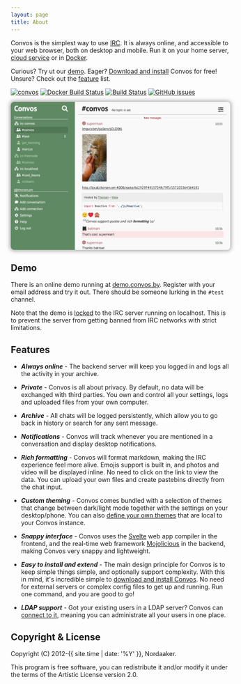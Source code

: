 ```yaml
---
layout: page
title: About
---
```


Convos is the simplest way to use [IRC](http://www.irchelp.org/). It is always
online, and accessible to your web browser, both on desktop and mobile. Run it
on your home server, [cloud service](/blog/2019-11-26-convos-on-digital-ocean)
or in [Docker](/doc/getting-started.md#docker).

Curious? Try ut our [demo](#demo). Eager? [Download and install](/doc/getting-started.html)
Convos for free! Unsure? Check out the [feature](#features) list.

[![convos](https://snapcraft.io//convos/badge.svg)](https://snapcraft.io/convos)
[![Docker Build Status](https://img.shields.io/docker/build/nordaaker/convos)](https://hub.docker.com/r/nordaaker/convos)
[![Build Status](https://travis-ci.org/Nordaaker/convos.svg?branch=master)](https://travis-ci.org/Nordaaker/convos)
[![GitHub issues](https://img.shields.io/github/issues/nordaaker/convos)](https://github.com/nordaaker/convos/issues)

<div style="height: 340px;overflow:hidden;border-radius: 0.5rem; box-shadow:0 0 8px 3px rgba(0, 0, 0, 0.3)">
  <a href="/doc/getting-started.html"><img src="/public/screenshots/2019-10-26-conversation.jpg" alt="Picture of Convos conversation"></a>
</div>

## Demo

There is an online demo running at [demo.convos.by](http://demo.convos.by).
Register with your email address and try it out. There should be someone
lurking in the `#test` channel.

Note that the demo is [locked](/doc/config.html#convosforcedircserver) to the
IRC server running on localhost. This is to prevent the server from getting
banned from IRC networks with strict limitations.

## Features

* ___Always online___ -
  The backend server will keep you logged in and logs all the activity in your
  archive.

* ___Private___ -
  Convos is all about privacy. By default, no data will be exchanged with third
  parties. You own and control all your settings, logs and uploaded files from
  your own computer.

* ___Archive___ -
  All chats will be logged persistently, which allow you to go back in history or
  search for any sent message.

* ___Notifications___ -
  Convos will track whenever you are mentioned in a conversation and display
  desktop notifications.

* ___Rich formatting___ -
  Convos will format markdown, making the IRC experience feel more alive. Emojis
  support is built in, and photos and video will be displayed inline. No need to
  click on the link to view the data. You can upload your own files and create
  pastebins directly from the chat input.

* ___Custom theming___ -
  Convos comes bundled with a selection of themes that change between dark/light
  mode together with the settings on your desktop/phone. You can also
  [define your own themes](/2020/05/14/theming-support-in-4-point-oh.html)
  that are local to your Convos instance.

* ___Snappy interface___ -
  Convos uses the [Svelte](https://svelte.dev/) web app compiler in the frontend,
  and the real-time web framework [Mojolicious](https://mojolicious.org/) in the
  backend, making Convos very snappy and lightweight.

* ___Easy to install and extend___ -
  The main design principle for Convos is to keep simple things simple, and
  optionally support complexity. With this in mind, it's incredible simple to
  [download and install Convos](/doc/getting-started.html). No need for external
  servers or complex config files to get up and running. Run one command, and
  you are good to go!

* ___LDAP support___ -
  Got your existing users in a LDAP server? Convos can
  [connect to it](https://github.com/Nordaaker/convos/blob/master/lib/Convos/Plugin/Auth/LDAP.pm#L100),
  meaning you can administrate all your users in one place.

## Copyright & License

Copyright (C) 2012-{{ site.time | date: '%Y' }}, Nordaaker.

This program is free software, you can redistribute it and/or modify it under
the terms of the Artistic License version 2.0.
